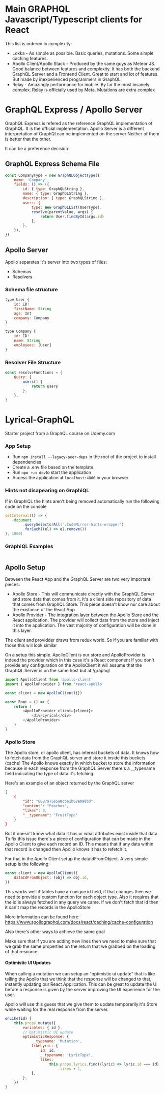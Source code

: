 # Main GRAPHQL Javascript/Typescript clients for React

This list is ordered in complexity:

-   Lokka - As simple as possible. Basic queries, mutations. Some simple caching features.
-   Apollo Client/Apollo Stack - Produced by the same guys as Meteor JS. Good balance between features and complexity. It has both the backend GraphQL Server and a Frontend Client. Great to start and lot of features. But made by inexperienced programmers in GraphQL
-   Relay - Amazingly performance for mobile. By far the most insanely complex. Relay is officially used by Meta. Mutations are extra complex

# GraphQL Express / Apollo Server

GraphQL Express is refered as the reference GraphQL implementation of GraphQL. It is the official implementation.
Apollo Server is a different interpretation of GraphQl can be implemented on the server
Neither of them is better that the other.

It can be a preference decision

## GraphQL Express Schema File

```js
const CompanyType = new GraphQLObjectType({
    name: 'Company',
    fields: () => ({
        id: { type: GraphQLString },
        name: { type: GraphQLString },
        description: { type: GraphQLString },
        users: {
            type: new GraphQLList(UserType),
            resolve(parentValue, args) {
                return User.findById(args.id)
            },
        },
    }),
})
```

## Apollo Server

Apollo separetes it's server into two types of files:

-   Schemas
-   Resolvers

### Schema file structure

```js
type User {
	id: ID!
	firstName: String
	age: Int
	company: Company
}

type Company {
	id: ID!
	name: String
	employees: [User]
}
```

### Resolver File Structure

```js
const resolveFunctions = {
    Query: {
        users() {
            return users
        },
    },
}
```

# Lyrical-GraphQL

Starter project from a GraphQL course on Udemy.com

### App Setup

-   Run `npm install --legacy-peer-deps` in the root of the project to install dependencies
-   Create a .env file based on the template.
-   Run `npm run dev`to start the application
-   Access the application at `localhost:4000` in your browser

### Hints not disapearing on GraphiQL

If in GraphiQL the hints aren't being removed automatically run the following code on the console

```js
setInterval(() => {
    document
        .querySelectorAll('.CodeMirror-hints-wrapper')
        .forEach((el) => el.remove())
}, 1000)
```

### GraphiQL Examples

```graphql


```

## Apollo Setup

Between the React App and the GraphQL Server are two very important pieces:

-   Apollo Store - This will communicate directly with the GraphQL Server and store data that comes from it. It's a client side repository of data that comes from GraphQL Store. This piece doesn't know nor care about the existance of the React App
-   Apollo Provider - The integration layer between the Apollo Store and the React application. The provider will collect data from the store and inject it into the application. The vast majority of configuration will be done in this layer.

The client and providder draws from redux world. So if you are familiar with those this will look similar

On a setup this simple. ApolloClient is our store and ApolloProvider is indeed the provider which in this case it's a React component
If you don't provide any configuration on the ApolloClient it will assume that the GraphQL Server is on the same host but at /graphql

```js
import ApolloClient from 'apollo-client'
import { ApolloProvider } from 'react-apollo'

const client = new ApolloClient({})

const Root = () => {
    return (
        <ApolloProvider client={client}>
            <div>Lyrical</div>
        </ApolloProvider>
    )
}
```

### Apollo Store

The Apollo store, or apollo client, has internal buckets of data. It knows how to fetch data from the GraphQL server and store it inside this buckets (cache) The Apollo knows exactly in which bucket to store the information because in each response from the GraphQL Server there's a \_\_typename field indicating the type of data it's fetching.

Here's an example of an object returned by the GraphQL server

```json
{
	{
		"id": "6887a75e5a8cba1b62e098bd",
		"content": "Peaches",
		"likes": 0,
		"__typename": "FruitType"
	}
}
```

But it doesn't know what data it has or what attributes exist inside that data. To fix this issue there's a piece of configuration that can be made in the Apollo Client to give each record an ID. This means that if any data within that record is changed then Apollo knows it has to refetch it.

For that in the Apollo Client setup the dataIdFromObject.
A very simple setup is the following:

```js
const client = new ApolloClient({
    dataIdFromObject: (obj) => obj.id,
})
```

This works well if tables have an unique id field, if that changes then we need to provide a custom function for each object type. Also it requires that the id is always fetched in any query we came. If we don't fetch that id then it can't map the records in the ApolloStore

More information can be found here: https://www.apollographql.com/docs/react/caching/cache-configuration

Also there's other ways to achieve the same goal

Make sure that if you are adding new lines then we need to make sure that we grab the same properties on the return that we grabbed on the loading of that resource.

#### Optimistic UI Updates

When calling a mutation we can setup an "optimistic ui update" that is like telling the Apollo that we think that the response will be changed to that, instantly updating our React Application. This can be great to update the UI before a response is given by the server improving the UI experience for the user.

Apollo will use this guess that we give them to update temporarily it's Store while waiting for the real response from the server.

```js
onLike(id) {
	this.props.mutate({
		variables: { id },
		// Optimistic UI update
		optimisticResponse: {
			__typename: 'Mutation',
			likeLyric: {
				id: id,
				__typename: 'LyricType',
				likes:
					this.props.lyrics.find((lyric) => lyric.id === id)
						.likes + 1,
			},
		},
	})
}
```
